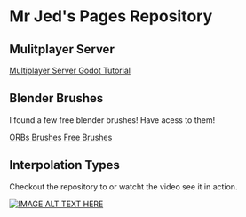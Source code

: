 # Mr Jed's Pages Repository

## Mulitplayer Server
[Multiplayer Server Godot Tutorial](../multiplayer)

## Blender Brushes

I found a few free blender brushes! Have acess to them!

[ORBs Brushes](https://www.blendswap.com/blends/view/86419)
[Free Brushes](https://www.blendernation.com/2015/02/17/free-blender-brushes/)

## Interpolation Types

Checkout the repository to or watcht the video see it in action.



[![IMAGE ALT TEXT HERE](http://img.youtube.com/vi/sdy-OhQagjw/0.jpg)](http://www.youtube.com/watch?v=sdy-OhQagjw)

